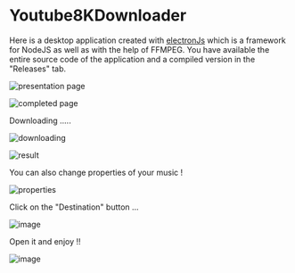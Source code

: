 # Youtube8KDownloader
Here is a desktop application created with [electronJs](https://www.electronjs.org/) which is a framework for NodeJS as well as with the help of FFMPEG.
You have available the entire source code of the application and a compiled version in the "Releases" tab.

![presentation page](https://i.ibb.co/Rycw7V3/image.png)

![completed page](https://i.ibb.co/8szWHnB/image.png)


Downloading .....

![downloading](https://i.ibb.co/V998MxV/image.png)

![result](https://i.ibb.co/BgXDkJj/image.png)

You can also change properties of your music !

![properties](https://i.ibb.co/vmxmVnc/image.png)

Click on the "Destination" button ...

![image](https://user-images.githubusercontent.com/73279480/141685866-6879bc19-d66a-4b4a-8d00-66ca8f887225.png)

Open it and enjoy !!

![image](https://user-images.githubusercontent.com/73279480/141685882-b74cdaad-b71e-4587-a04d-ffc83faa4d3e.png)

